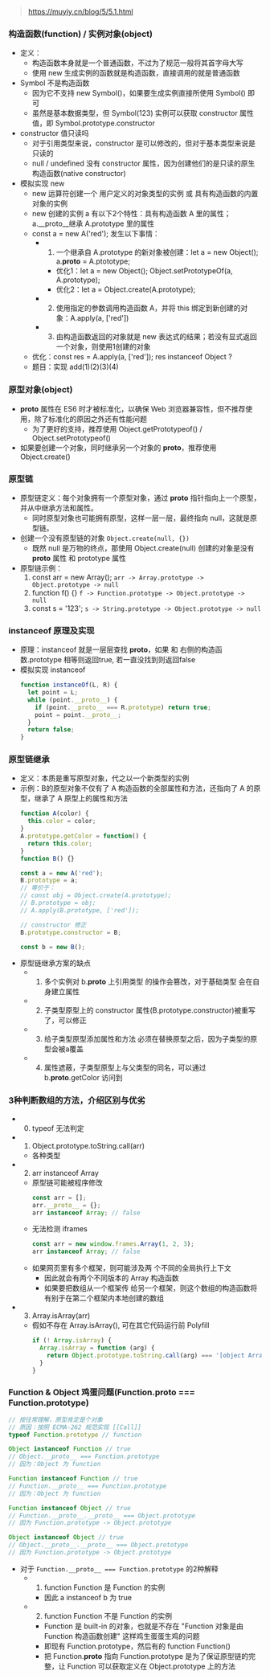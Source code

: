 > https://muyiy.cn/blog/5/5.1.html
### 构造函数(function) / 实例对象(object)
- 定义：
  - 构造函数本身就是一个普通函数，不过为了规范一般将其首字母大写
  - 使用 new 生成实例的函数就是构造函数，直接调用的就是普通函数
- Symbol 不是构造函数
  - 因为它不支持 new Symbol()，如果要生成实例直接所使用 Symbol() 即可
  - 虽然是基本数据类型，但 Symbol(123) 实例可以获取 constructor 属性值，即 Symbol.prototype.constructor
- constructor 值只读吗
  - 对于引用类型来说，constructor 是可以修改的，但对于基本类型来说是只读的
  - null / undefined 没有 constructor 属性，因为创建他们的是只读的原生构造函数(native constructor)
- 模拟实现 new
  - new 运算符创建一个 用户定义的对象类型的实例 或 具有构造函数的内置对象的实例
  - new 创建的实例 a 有以下2个特性：具有构造函数 A 里的属性；a.__proto__继承 A.prototype 里的属性
  - const a = new A('red'); 发生以下事情：
    - 1. 一个继承自 A.prototype 的新对象被创建：let a = new Object(); a.__proto__ = A.ptototype;
      - 优化1：let a = new Object(); Object.setPrototypeOf(a, A.prototype);
      - 优化2：let a = Object.create(A.prototype);
    - 2. 使用指定的参数调用构造函数 A，并将 this 绑定到新创建的对象：A.apply(a, ['red'])
    - 3. 由构造函数返回的对象就是 new 表达式的结果；若没有显式返回一个对象，则使用1创建的对象
  - 优化：const res = A.apply(a, ['red']); res instanceof Object ?
  - 题目：实现 add(1)(2)(3)(4)

### 原型对象(object)
- __proto__ 属性在 ES6 时才被标准化，以确保 Web 浏览器兼容性，但不推荐使用，除了标准化的原因之外还有性能问题
  - 为了更好的支持，推荐使用 Object.getPrototypeof() / Object.setPrototypeof()
- 如果要创建一个对象，同时继承另一个对象的 __proto__，推荐使用 Object.create()

### 原型链
- 原型链定义：每个对象拥有一个原型对象，通过 __proto__ 指针指向上一个原型，并从中继承方法和属性。
  - 同时原型对象也可能拥有原型，这样一层一层，最终指向 null，这就是原型链。
- 创建一个没有原型链的对象 `Object.create(null, {})`
  - 既然 null 是万物的终点，那使用 Object.create(null) 创建的对象是没有 __proto__ 属性 和 prototype 属性
- 原型链示例：
  1. const arr = new Array(); `arr -> Array.prototype -> Object.prototype -> null`
  2. function f() {} `f -> Function.prototype -> Object.prototype -> null`
  3. const s = '123'; `s -> String.prototype -> Object.prototype -> null`

### instanceof 原理及实现
- 原理：instanceof 就是一层层查找 __proto__，如果 和 右侧的构造函数.prototype 相等则返回true, 若一直没找到则返回false
- 模拟实现 instanceof
  ```js
  function instanceOf(L, R) {
    let point = L;
    while (point.__proto__) {
      if (point.__proto__ === R.prototype) return true;
      point = point.__proto__;
    }
    return false;
  }
  ```

### 原型链继承
- 定义：本质是重写原型对象，代之以一个新类型的实例
- 示例：B的原型对象不仅有了 A 构造函数的全部属性和方法，还指向了 A 的原型，继承了 A 原型上的属性和方法
  ```js
  function A(color) {
    this.color = color;
  }
  A.prototype.getColor = function() {
    return this.color;
  }
  function B() {}

  const a = new A('red');
  B.prototype = a;
  // 等价于：
  // const obj = Object.create(A.prototype);
  // B.prototype = obj;
  // A.apply(B.prototype, ['red']);

  // constructor 修正
  B.prototype.constructor = B;

  const b = new B();
  ```
- 原型链继承方案的缺点
  - 1. 多个实例对 b.__proto__ 上引用类型 的操作会篡改，对于基础类型 会在自身建立属性
  - 2. 子类型原型上的 constructor 属性(B.prototype.constructor)被重写了，可以修正
  - 3. 给子类型原型添加属性和方法 必须在替换原型之后，因为子类型的原型会被a覆盖
  - 4. 属性遮蔽，子类型原型上与父类型的同名，可以通过 b.__proto__.getColor 访问到

### 3种判断数组的方法，介绍区别与优劣
- 0. typeof 无法判定
- 1. Object.prototype.toString.call(arr)
  - 各种类型
- 2. arr instanceof Array
  - 原型链可能被程序修改
    ```js
    const arr = [];
    arr.__proto__ = {};
    arr instanceof Array; // false
    ```
  - 无法检测 iframes
    ```js
    const arr = new window.frames.Array(1, 2, 3);
    arr instanceof Array; // false
    ```
  - 如果网页里有多个框架，则可能涉及两 个不同的全局执行上下文
    - 因此就会有两个不同版本的 Array 构造函数
    - 如果要把数组从一个框架传 给另一个框架，则这个数组的构造函数将有别于在第二个框架内本地创建的数组
- 3. Array.isArray(arr)
  - 假如不存在 Array.isArray(), 可在其它代码运行前 Polyfill
    ```js
    if (! Array.isArray) {
      Array.isArray = function (arg) {
        return Object.prototype.toString.call(arg) === '[object Array]'
      }
    }
    ```

### Function & Object 鸡蛋问题(Function.__proto__ === Function.prototype)
```js
// 按往常理解，原型肯定是个对象
// 原因：按照 ECMA-262 规范实现 [[Call]]
typeof Function.prototype // function

Object instanceof Function // true
// Object.__proto__ === Function.prototype
// 因为：Object 为 function

Function instanceof Function // true
// Function.__proto__ === Function.prototype
// 因为：Object 为 function

Function instanceof Object // true
// Function.__proto__.__proto__ === Object.prototype
// 因为 Function.prototype -> Object.prototype

Object instanceof Object // true
// Object.__proto__.__proto__ === Object.prototype
// 因为 Function.prototype -> Object.prototype
```
- 对于 `Function.__proto__ === Function.prototype` 的2种解释
  - 1. function Function 是 Function 的实例
    - 因此 a instanceof b 为 true
  - 2. function Function 不是 Function 的实例
    - Function 是 built-in 的对象，也就是不存在 "Function 对象是由 Function 构造函数创建" 这样鸡生蛋蛋生鸡的问题
    - 即现有 Function.prototype，然后有的 function Function()
    - 把 Function.__proto__ 指向 Function.prototype 是为了保证原型链的完整，让 Function 可以获取定义在 Object.prototype 上的方法
